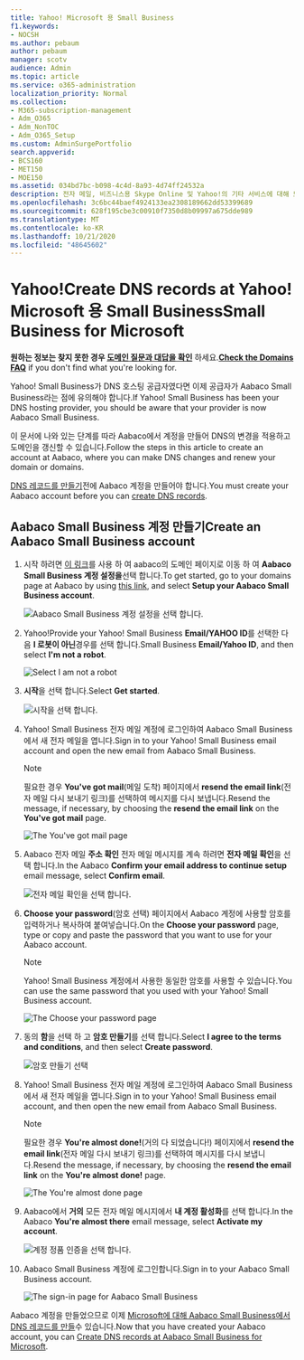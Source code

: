 ```yaml
---
title: Yahoo! Microsoft 용 Small Business
f1.keywords:
- NOCSH
ms.author: pebaum
author: pebaum
manager: scotv
audience: Admin
ms.topic: article
ms.service: o365-administration
localization_priority: Normal
ms.collection:
- M365-subscription-management
- Adm_O365
- Adm_NonTOC
- Adm_O365_Setup
ms.custom: AdminSurgePortfolio
search.appverid:
- BCS160
- MET150
- MOE150
ms.assetid: 034bd7bc-b098-4c4d-8a93-4d74ff24532a
description: 전자 메일, 비즈니스용 Skype Online 및 Yahoo!의 기타 서비스에 대해 도메인을 확인 하 고 DNS 레코드를 설정 하는 방법을 알아봅니다. Microsoft에는 Small Business가 있습니다.
ms.openlocfilehash: 3c6bc44baef4924133ea2308189662dd53399689
ms.sourcegitcommit: 628f195cbe3c00910f7350d8b09997a675dde989
ms.translationtype: MT
ms.contentlocale: ko-KR
ms.lasthandoff: 10/21/2020
ms.locfileid: "48645602"
---
```

# <a name="create-dns-records-at-yahoo-small-business-for-microsoft"></a><span data-ttu-id="a5aa8-105">Yahoo!</span><span class="sxs-lookup"><span data-stu-id="a5aa8-105">Create DNS records at Yahoo!</span></span> <span data-ttu-id="a5aa8-106">Microsoft 용 Small Business</span><span class="sxs-lookup"><span data-stu-id="a5aa8-106">Small Business for Microsoft</span></span>

 <span data-ttu-id="a5aa8-107">**원하는 정보는 찾지 못한 경우 [도메인 질문과 대답을 확인](../setup/domains-faq.md)** 하세요.</span><span class="sxs-lookup"><span data-stu-id="a5aa8-107">**[Check the Domains FAQ](../setup/domains-faq.md)** if you don't find what you're looking for.</span></span> 
  
<span data-ttu-id="a5aa8-p104">Yahoo! Small Business가 DNS 호스팅 공급자였다면 이제 공급자가 Aabaco Small Business라는 점에 유의해야 합니다.</span><span class="sxs-lookup"><span data-stu-id="a5aa8-p104">If Yahoo! Small Business has been your DNS hosting provider, you should be aware that your provider is now Aabaco Small Business.</span></span>
  
<span data-ttu-id="a5aa8-110">이 문서에 나와 있는 단계를 따라 Aabaco에서 계정을 만들어 DNS의 변경을 적용하고 도메인을 갱신할 수 있습니다.</span><span class="sxs-lookup"><span data-stu-id="a5aa8-110">Follow the steps in this article to create an account at Aabaco, where you can make DNS changes and renew your domain or domains.</span></span>
  
<span data-ttu-id="a5aa8-111">[DNS 레코드를 만들기](../get-help-with-domains/create-dns-records-at-any-dns-hosting-provider.md)전에 Aabaco 계정을 만들어야 합니다.</span><span class="sxs-lookup"><span data-stu-id="a5aa8-111">You must create your Aabaco account before you can [create DNS records](../get-help-with-domains/create-dns-records-at-any-dns-hosting-provider.md).</span></span>

  
## <a name="create-an-aabaco-small-business-account"></a><span data-ttu-id="a5aa8-112">Aabaco Small Business 계정 만들기</span><span class="sxs-lookup"><span data-stu-id="a5aa8-112">Create an Aabaco Small Business account</span></span>

1. <span data-ttu-id="a5aa8-113">시작 하려면 [이 링크](https://www.luminate.com/services/)를 사용 하 여 aabaco의 도메인 페이지로 이동 하 여 **Aabaco Small Business 계정 설정을**선택 합니다.</span><span class="sxs-lookup"><span data-stu-id="a5aa8-113">To get started, go to your domains page at Aabaco by using [this link](https://www.luminate.com/services/), and select **Setup your Aabaco Small Business account**.</span></span>
    
    ![Aabaco Small Business 계정 설정을 선택 합니다.](../../media/d708f272-d42f-40a1-9aaf-d05d8cfd55cf.png)
  
2. <span data-ttu-id="a5aa8-115">Yahoo!</span><span class="sxs-lookup"><span data-stu-id="a5aa8-115">Provide your Yahoo!</span></span> <span data-ttu-id="a5aa8-116">Small Business **Email/YAHOO ID**를 선택한 다음 **I 로봇이 아닌**경우를 선택 합니다.</span><span class="sxs-lookup"><span data-stu-id="a5aa8-116">Small Business **Email/Yahoo ID**, and then select **I'm not a robot**.</span></span>
    
    ![Select I am not a robot](../../media/ded4b5dd-4e04-4baa-ae31-8426b5799151.png)
  
3. <span data-ttu-id="a5aa8-118">**시작**을 선택 합니다.</span><span class="sxs-lookup"><span data-stu-id="a5aa8-118">Select **Get started**.</span></span>
    
    ![시작을 선택 합니다.](../../media/6674707d-c222-4f0d-bec4-229d39ab2499.png)
  
4. <span data-ttu-id="a5aa8-p106">Yahoo! Small Business 전자 메일 계정에 로그인하여 Aabaco Small Business에서 새 전자 메일을 엽니다.</span><span class="sxs-lookup"><span data-stu-id="a5aa8-p106">Sign in to your Yahoo! Small Business email account and open the new email from Aabaco Small Business.</span></span>
    
    > [!NOTE]
    > <span data-ttu-id="a5aa8-122">필요한 경우 **You've got mail**(메일 도착) 페이지에서 **resend the email link**(전자 메일 다시 보내기 링크)를 선택하여 메시지를 다시 보냅니다.</span><span class="sxs-lookup"><span data-stu-id="a5aa8-122">Resend the message, if necessary, by choosing the **resend the email link** on the **You've got mail** page.</span></span> 
  
    ![The You've got mail page](../../media/2e02fc30-6cca-40d6-bb64-131a41b4a369.png)
  
5. <span data-ttu-id="a5aa8-124">Aabaco 전자 메일 **주소 확인** 전자 메일 메시지를 계속 하려면 **전자 메일 확인**을 선택 합니다.</span><span class="sxs-lookup"><span data-stu-id="a5aa8-124">In the Aabaco **Confirm your email address to continue setup** email message, select **Confirm email**.</span></span>
    
    ![전자 메일 확인을 선택 합니다.](../../media/eb5f5526-6f90-4a10-83a7-5249a1ebd562.png)
  
6. <span data-ttu-id="a5aa8-126">**Choose your password**(암호 선택) 페이지에서 Aabaco 계정에 사용할 암호를 입력하거나 복사하여 붙여넣습니다.</span><span class="sxs-lookup"><span data-stu-id="a5aa8-126">On the **Choose your password** page, type or copy and paste the password that you want to use for your Aabaco account.</span></span> 
    
    > [!NOTE]
    > <span data-ttu-id="a5aa8-p107">Yahoo! Small Business 계정에서 사용한 동일한 암호를 사용할 수 있습니다.</span><span class="sxs-lookup"><span data-stu-id="a5aa8-p107">You can use the same password that you used with your Yahoo! Small Business account.</span></span> 
  
    ![The Choose your password page](../../media/cc592345-72d1-4a41-9410-a1f3345cfd1d.png)
  
7. <span data-ttu-id="a5aa8-130">동의 **함**을 선택 하 고 **암호 만들기**를 선택 합니다.</span><span class="sxs-lookup"><span data-stu-id="a5aa8-130">Select **I agree to the terms and conditions**, and then select **Create password**.</span></span>
    
    ![암호 만들기 선택](../../media/434aa6a3-076e-4abf-a9cf-31145786e819.png)
  
8. <span data-ttu-id="a5aa8-p108">Yahoo! Small Business 전자 메일 계정에 로그인하여 Aabaco Small Business에서 새 전자 메일을 엽니다.</span><span class="sxs-lookup"><span data-stu-id="a5aa8-p108">Sign in to your Yahoo! Small Business email account, and then open the new email from Aabaco Small Business.</span></span>
    
    > [!NOTE]
    > <span data-ttu-id="a5aa8-p109">필요한 경우 **You're almost done!**(거의 다 되었습니다!) 페이지에서 **resend the email link**(전자 메일 다시 보내기 링크)를 선택하여 메시지를 다시 보냅니다.</span><span class="sxs-lookup"><span data-stu-id="a5aa8-p109">Resend the message, if necessary, by choosing the **resend the email link** on the **You're almost done!** page.</span></span> 
  
    ![The You're almost done page](../../media/1a4142a3-e140-48a8-9c80-aa126ff08179.png)
  
9. <span data-ttu-id="a5aa8-137">Aabaco에서 **거의** 모든 전자 메일 메시지에서 **내 계정 활성화**를 선택 합니다.</span><span class="sxs-lookup"><span data-stu-id="a5aa8-137">In the Aabaco **You're almost there** email message, select **Activate my account**.</span></span>
    
    ![계정 정품 인증을 선택 합니다.](../../media/e76d5edc-d8ba-4d8d-872d-d916716c3618.png)
  
10. <span data-ttu-id="a5aa8-139">Aabaco Small Business 계정에 로그인합니다.</span><span class="sxs-lookup"><span data-stu-id="a5aa8-139">Sign in to your Aabaco Small Business account.</span></span>
    
    ![The sign-in page for Aabaco Small Business](../../media/4ef3cfc3-26da-4e03-932b-9346ef217848.png)
  
<span data-ttu-id="a5aa8-141">Aabaco 계정을 만들었으므로 이제 [Microsoft에 대해 Aabaco Small Business에서 DNS 레코드를 만들](../get-help-with-domains/create-dns-records-at-any-dns-hosting-provider.md)수 있습니다.</span><span class="sxs-lookup"><span data-stu-id="a5aa8-141">Now that you have created your Aabaco account, you can [Create DNS records at Aabaco Small Business for Microsoft](../get-help-with-domains/create-dns-records-at-any-dns-hosting-provider.md).</span></span>
  

